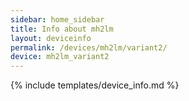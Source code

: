 ```yaml
---
sidebar: home_sidebar
title: Info about mh2lm
layout: deviceinfo
permalink: /devices/mh2lm/variant2/
device: mh2lm_variant2
---
```

{% include templates/device_info.md %}

